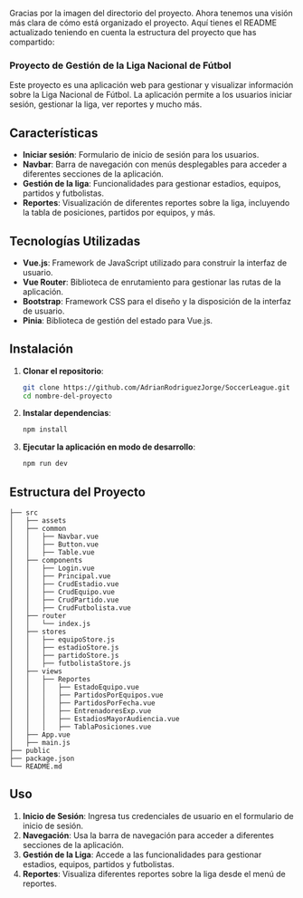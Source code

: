 Gracias por la imagen del directorio del proyecto. Ahora tenemos una visión más clara de cómo está organizado el proyecto. Aquí tienes el README actualizado teniendo en cuenta la estructura del proyecto que has compartido:

### Proyecto de Gestión de la Liga Nacional de Fútbol

Este proyecto es una aplicación web para gestionar y visualizar información sobre la Liga Nacional de Fútbol. La aplicación permite a los usuarios iniciar sesión, gestionar la liga, ver reportes y mucho más.

## Características

- **Iniciar sesión**: Formulario de inicio de sesión para los usuarios.
- **Navbar**: Barra de navegación con menús desplegables para acceder a diferentes secciones de la aplicación.
- **Gestión de la liga**: Funcionalidades para gestionar estadios, equipos, partidos y futbolistas.
- **Reportes**: Visualización de diferentes reportes sobre la liga, incluyendo la tabla de posiciones, partidos por equipos, y más.

## Tecnologías Utilizadas

- **Vue.js**: Framework de JavaScript utilizado para construir la interfaz de usuario.
- **Vue Router**: Biblioteca de enrutamiento para gestionar las rutas de la aplicación.
- **Bootstrap**: Framework CSS para el diseño y la disposición de la interfaz de usuario.
- **Pinia**: Biblioteca de gestión del estado para Vue.js.

## Instalación

1. **Clonar el repositorio**:
    ```bash
    git clone https://github.com/AdrianRodriguezJorge/SoccerLeague.git
    cd nombre-del-proyecto
    ```

2. **Instalar dependencias**:
    ```bash
    npm install
    ```

3. **Ejecutar la aplicación en modo de desarrollo**:
    ```bash
    npm run dev
    ```

## Estructura del Proyecto

```
├── src
│   ├── assets
│   ├── common
│   │   ├── Navbar.vue
│   │   ├── Button.vue
│   │   ├── Table.vue
│   ├── components
│   │   ├── Login.vue
│   │   ├── Principal.vue
│   │   ├── CrudEstadio.vue
│   │   ├── CrudEquipo.vue
│   │   ├── CrudPartido.vue
│   │   ├── CrudFutbolista.vue
│   ├── router
│   │   └── index.js
│   ├── stores
│   │   ├── equipoStore.js
│   │   ├── estadioStore.js
│   │   ├── partidoStore.js
│   │   ├── futbolistaStore.js
│   ├── views
│   │   ├── Reportes
│   │   │   ├── EstadoEquipo.vue
│   │   │   ├── PartidosPorEquipos.vue
│   │   │   ├── PartidosPorFecha.vue
│   │   │   ├── EntrenadoresExp.vue
│   │   │   ├── EstadiosMayorAudiencia.vue
│   │   │   ├── TablaPosiciones.vue
│   ├── App.vue
│   ├── main.js
├── public
├── package.json
└── README.md
```

## Uso

1. **Inicio de Sesión**: Ingresa tus credenciales de usuario en el formulario de inicio de sesión.
2. **Navegación**: Usa la barra de navegación para acceder a diferentes secciones de la aplicación.
3. **Gestión de la Liga**: Accede a las funcionalidades para gestionar estadios, equipos, partidos y futbolistas.
4. **Reportes**: Visualiza diferentes reportes sobre la liga desde el menú de reportes.